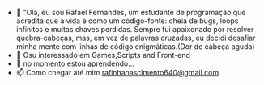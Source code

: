 - 👋 "Olá, eu sou Rafael Fernandes, um estudante de programação que acredita que a vida é como um código-fonte: cheia de bugs, loops infinitos e muitas chaves perdidas. Sempre fui apaixonado por resolver quebra-cabeças, mas, em vez de palavras cruzadas, eu decidi desafiar minha mente com linhas de código enigmáticas.(Dor de cabeça aguda)
- 👀 Osu interessado em Games,Scripts and Front-end
- 🌱 no momento estou aprendendo... 
- 📫 Como chegar até mim rafinhanascimento640@gmail.com

<!---
RafinhaFernandes/RafinhaFernandes is a ✨ special ✨ repository because its `README.md` (this file) appears on your GitHub profile.
You can click the Preview link to take a look at your changes.
--->
